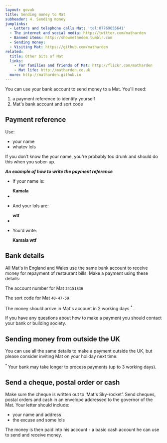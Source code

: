 ```yaml
---
layout: govuk
title: Sending money to Mat
subheader: 4. Sending money
jumplinks:
  - Letters and telephone calls Mat: 'tel:07769655641'
  - The internet and social media: http://twitter.com/matharden
  - Banned items: http://showmethedom.tumblr.com
  - Sending money:
  - Visiting Mat: https://github.com/matharden
related:
  title: Other bits of Mat
  links:
    - For families and friends of Mat: http://flickr.com/matharden
    - Mat life: http://matharden.co.uk
  more: http://matharden.github.io
---
```


You can use your bank account to send money to a Mat. You'll need:

1. a payment reference to identify yourself
2. Mat's bank account and sort code

## Payment reference

Use:

- your name
- whatev lols

If you don’t know the your name, you're probably too drunk and should do this when you sober-up.

_**An example of how to write the payment reference**_

<ul class="reference">
  <li>
    <p>If your name is:</p>
    <strong>Kamala</strong>
  </li>
  <li>
    <i class="plus"></i>
  </li>
  <li>
    <p>And your lols are:</p>
    <strong>wtf</strong>
  </li>
  <li>
    <i class="arrow"></i>
  </li>
  <li>
    <p>You'd write:</p>
    <strong>Kamala wtf</strong>
  </li>
</ul>

## Bank details

All Mat's in England and Wales use the same bank account to receive money for repayment of restaurant bills. Make a payment using these details:

The account number for Mat `24151836`

The sort code for Mat `40-47-59`

The money should arrive in Mat's account in 2 working days <sup> * </sup>.

If you have any questions about how to make a payment you should contact your bank or building society.

## Sending money from outside the UK

You can use all the same details to make a payment outside the UK, but please consider inviting Mat on your holiday next time:

 <sup> * </sup> Your bank may take longer to process payments (up to 3 working days). 

## Send a cheque, postal order or cash

Make sure the cheque is written out to ‘Mat's Sky-rocket’. Send cheques, postal orders and cash in an envelope addressed to the governor of the Mat. Your letter should include:

- your name and address
- the excuse and some lols  

The money is then paid into his account - a basic cash account he can use to send and receive money.
